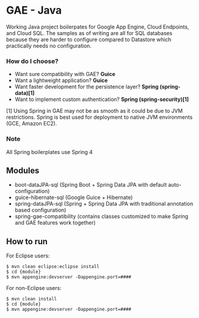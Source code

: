 GAE - Java
==================

Working Java project boilerpates for Google App Engine, Cloud Endpoints, and Cloud SQL.
The samples as of writing are all for SQL databases because they are harder to configure
compared to Datastore which practically needs no configuration.

### How do I choose?
* Want sure compatibility with GAE? **Guice**
* Want a lightweight application? **Guice**
* Want faster development for the persistence layer? **Spring (spring-data)[1]**
* Want to implement custom authentication? **Spring (spring-security)[1]**

[1] Using Spring in GAE may not be as smooth as it could be due to JVM restrictions. Spring is best used for deployment to native JVM environments (GCE, Amazon EC2).


### Note
All Spring boilerplates use Spring 4


## Modules
*	boot-dataJPA-sql			(Spring Boot + Spring Data JPA with default auto-configuration)
*   guice-hibernate-sql 		(Google Guice + Hibernate)
*	spring-dataJPA-sql			(Spring + Spring Data JPA with traditional annotation based configuration)
*	spring-gae-compatibility	(contains classes customized to make Spring and GAE features work together)

## How to run
For Eclipse users:

	$ mvn clean eclipse:eclipse install
	$ cd {module}
	$ mvn appengine:devserver -Dappengine.port=#### 
	
For non-Eclipse users:

	$ mvn clean install
	$ cd {module}
	$ mvn appengine:devserver -Dappengine.port=####